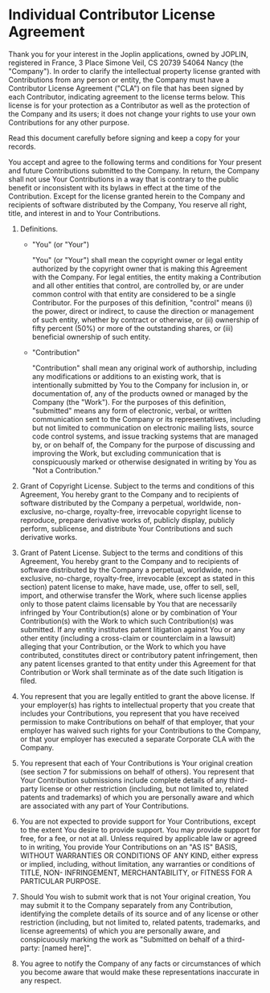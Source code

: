 # Individual Contributor License Agreement

Thank you for your interest in the Joplin applications, owned by JOPLIN,
registered in France, 3 Place Simone Veil, CS 20739 54064 Nancy (the "Company").
In order to clarify the intellectual property license granted with Contributions
from any person or entity, the Company must have a Contributor License Agreement
("CLA") on file that has been signed by each Contributor, indicating agreement
to the license terms below. This license is for your protection as a Contributor
as well as the protection of the Company and its users; it does not change your
rights to use your own Contributions for any other purpose.

Read this document carefully before signing and keep a copy for your records.

You accept and agree to the following terms and conditions for Your present and
future Contributions submitted to the Company. In return, the Company shall not
use Your Contributions in a way that is contrary to the public benefit or
inconsistent with its bylaws in effect at the time of the Contribution. Except
for the license granted herein to the Company and recipients of software
distributed by the Company, You reserve all right, title, and interest in and to
Your Contributions.

1. Definitions.

   * "You" (or "Your")

     "You" (or "Your") shall mean the copyright owner or legal entity authorized
     by the copyright owner that is making this Agreement with the Company. For
     legal entities, the entity making a Contribution and all other entities
     that control, are controlled by, or are under common control with that
     entity are considered to be a single Contributor. For the purposes of this
     definition, "control" means (i) the power, direct or indirect, to cause the
     direction or management of such entity, whether by contract or otherwise,
     or (ii) ownership of fifty percent (50%) or more of the outstanding shares,
     or (iii) beneficial ownership of such entity.

   * "Contribution"

     "Contribution" shall mean any original work of authorship, including any
     modifications or additions to an existing work, that is intentionally
     submitted by You to the Company for inclusion in, or documentation of, any
     of the products owned or managed by the Company (the "Work"). For the
     purposes of this definition, "submitted" means any form of electronic,
     verbal, or written communication sent to the Company or its
     representatives, including but not limited to communication on electronic
     mailing lists, source code control systems, and issue tracking systems that
     are managed by, or on behalf of, the Company for the purpose of discussing
     and improving the Work, but excluding communication that is conspicuously
     marked or otherwise designated in writing by You as "Not a Contribution."

2. Grant of Copyright License. Subject to the terms and conditions of this
   Agreement, You hereby grant to the Company and to recipients of software
   distributed by the Company a perpetual, worldwide, non-exclusive, no-charge,
   royalty-free, irrevocable copyright license to reproduce, prepare derivative
   works of, publicly display, publicly perform, sublicense, and distribute Your
   Contributions and such derivative works.

3. Grant of Patent License. Subject to the terms and conditions of this
   Agreement, You hereby grant to the Company and to recipients of software
   distributed by the Company a perpetual, worldwide, non-exclusive, no-charge,
   royalty-free, irrevocable (except as stated in this section) patent license
   to make, have made, use, offer to sell, sell, import, and otherwise transfer
   the Work, where such license applies only to those patent claims licensable
   by You that are necessarily infringed by Your Contribution(s) alone or by
   combination of Your Contribution(s) with the Work to which such
   Contribution(s) was submitted. If any entity institutes patent litigation
   against You or any other entity (including a cross-claim or counterclaim in a
   lawsuit) alleging that your Contribution, or the Work to which you have
   contributed, constitutes direct or contributory patent infringement, then any
   patent licenses granted to that entity under this Agreement for that
   Contribution or Work shall terminate as of the date such litigation is filed.

4. You represent that you are legally entitled to grant the above license. If
   your employer(s) has rights to intellectual property that you create that
   includes your Contributions, you represent that you have received permission
   to make Contributions on behalf of that employer, that your employer has
   waived such rights for your Contributions to the Company, or that your
   employer has executed a separate Corporate CLA with the Company.

5. You represent that each of Your Contributions is Your original creation (see
   section 7 for submissions on behalf of others). You represent that Your
   Contribution submissions include complete details of any third-party license
   or other restriction (including, but not limited to, related patents and
   trademarks) of which you are personally aware and which are associated with
   any part of Your Contributions.

6. You are not expected to provide support for Your Contributions, except to the
   extent You desire to provide support. You may provide support for free, for a
   fee, or not at all. Unless required by applicable law or agreed to in
   writing, You provide Your Contributions on an "AS IS" BASIS, WITHOUT
   WARRANTIES OR CONDITIONS OF ANY KIND, either express or implied, including,
   without limitation, any warranties or conditions of TITLE, NON- INFRINGEMENT,
   MERCHANTABILITY, or FITNESS FOR A PARTICULAR PURPOSE.

7. Should You wish to submit work that is not Your original creation, You may
   submit it to the Company separately from any Contribution, identifying the
   complete details of its source and of any license or other restriction
   (including, but not limited to, related patents, trademarks, and license
   agreements) of which you are personally aware, and conspicuously marking the
   work as "Submitted on behalf of a third-party: [named here]".

8. You agree to notify the Company of any facts or circumstances of which you
   become aware that would make these representations inaccurate in any respect.
